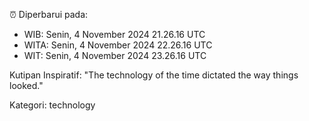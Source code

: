⏰ Diperbarui pada:
- WIB: Senin, 4 November 2024 21.26.16 UTC
- WITA: Senin, 4 November 2024 22.26.16 UTC
- WIT: Senin, 4 November 2024 23.26.16 UTC

Kutipan Inspiratif:
"The technology of the time dictated the way things looked."


Kategori: technology


